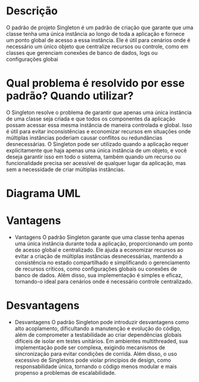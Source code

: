 # Descrição

O padrão de projeto Singleton é um padrão de criação que garante que uma classe tenha uma única instância ao longo de toda a aplicação e fornece um ponto global de acesso a essa instância. Ele é útil para cenários onde é necessário um único objeto que centralize recursos ou controle, como em classes que gerenciam conexões de banco de dados, logs ou configurações globai

# Qual problema é resolvido por esse padrão? Quando utilizar?

O Singleton resolve o problema de garantir que apenas uma única instância de uma classe seja criada e que todos os componentes da aplicação possam acessar essa mesma instância de maneira controlada e global. Isso é útil para evitar inconsistências e economizar recursos em situações onde múltiplas instâncias poderiam causar conflitos ou redundâncias desnecessárias. O Singleton pode ser utilizado quando a aplicação requer explicitamente que haja apenas uma única instância de um objeto, e você deseja garantir isso em todo o sistema, também quando um recurso ou funcionalidade precisa ser acessível de qualquer lugar da aplicação, mas sem a necessidade de criar múltiplas instâncias.

# Diagrama UML


# Vantagens

- Vantagens
O padrão Singleton garante que uma classe tenha apenas uma única instância durante toda a aplicação, proporcionando um ponto de acesso global e centralizado. Ele ajuda a economizar recursos ao evitar a criação de múltiplas instâncias desnecessárias, mantendo a consistência no estado compartilhado e simplificando o gerenciamento de recursos críticos, como configurações globais ou conexões de banco de dados. Além disso, sua implementação é simples e eficaz, tornando-o ideal para cenários onde é necessário controle centralizado.

# Desvantagens

- Desvantagens
O padrão Singleton pode introduzir desvantagens como alto acoplamento, dificultando a manutenção e evolução do código, além de comprometer a testabilidade ao criar dependências globais difíceis de isolar em testes unitários. Em ambientes multithreaded, sua implementação pode ser complexa, exigindo mecanismos de sincronização para evitar condições de corrida. Além disso, o uso excessivo de Singletons pode violar princípios de design, como responsabilidade única, tornando o código menos modular e mais propenso a problemas de escalabilidade.